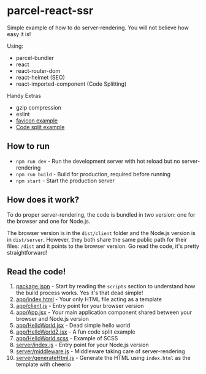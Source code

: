 # parcel-react-ssr

Simple example of how to do server-rendering. You will not believe how easy it is!

Using:

* parcel-bundler
* react
* react-router-dom
* react-helmet (SEO)
* react-imported-component (Code Splitting)

Handy Extras

* gzip compression
* eslint
* [favicon example](server/index.js#16)
* [Code split example](app/App.jsx#12)

## How to run

* `npm run dev` - Run the development server with hot reload but no server-rendering
* `npm run build` - Build for production, required before running
* `npm start` - Start the production server

## How does it work?

To do proper server-rendering, the code is bundled in two version: one for the browser and one for Node.js.

The browser version is in the `dist/client` folder and the Node.js version is in `dist/server`. However, they both share the same public path for their files: `/dist` and it points to the browser version. Go read the code, it's pretty straightforward!

## Read the code!

1. [package.json](package.json) - Start by reading the `scripts` section to understand how the build process works. Yes it's that dead simple!
1. [app/index.html](app/index.html) - Your only HTML file acting as a template
1. [app/client.js](app/client.js) - Entry point for your browser version
1. [app/App.jsx](app/App.jsx) - Your main application component shared between your browser and Node.js version
1. [app/HelloWorld.jsx](app/HelloWorld.jsx) - Dead simple hello world
1. [app/HelloWorld2.jsx](app/HelloWorld2.jsx) - A fun code split example
1. [app/HelloWorld.scss](app/HelloWorld.scss) - Example of SCSS
1. [server/index.js](server/index.js) - Entry point for your Node.js version
1. [server/middleware.js](server/middleware.js) - Middleware taking care of server-rendering
1. [server/generateHtml.js](server/generateHtml.js) - Generate the HTML using `index.html` as the template with cheerio

